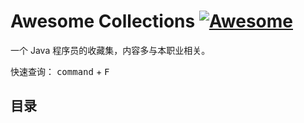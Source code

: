 # Awesome Collections [![Awesome](https://awesome.re/badge.svg)](https://awesome.re)

一个 Java 程序员的收藏集，内容多与本职业相关。  

快速查询： <kbd>command</kbd> + <kbd>F</kbd>

## 目录
